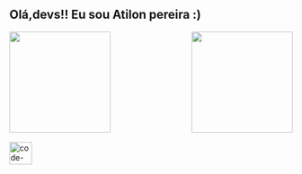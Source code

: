 ## Olá,devs!! Eu sou Atilon pereira :)<br>
 
<div>
  <img  height="180em" src="https://github-readme-stats.vercel.app/api?username=pereirasantan&show_icons=true&theme=dark&include_all_commits=true&count_private=true"/>
  <img align="right" height="180em" src="https://github-readme-stats.vercel.app/api/top-langs/?username=pereirasantan&layout=compact&langs_count=16&theme=dark"/>
</div>
<br>

<div style="display:flex;align-items:center;">
 <img  height="40" src="" alt="code-svg"/>
</div>
